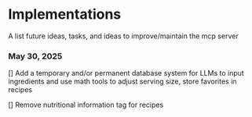 # Implementations
A list future ideas, tasks, and ideas to improve/maintain the mcp server

### May 30, 2025
[] Add a temporary and/or permanent database system for LLMs to input ingredients and use math tools to adjust serving size, store favorites in recipes

[] Remove nutritional information tag for recipes

